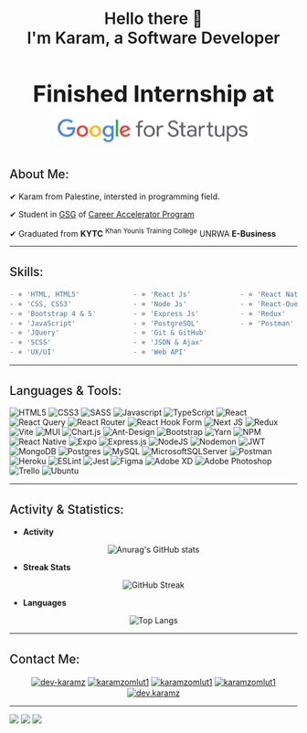 <h1 align="center" style="font-weight: 600"> 
    Hello there 👋
    <br />
    I'm Karam, a Software Developer

</h1>

<h2 align="center" style="font-size: 40px;">
    Finished Internship at <br />
    <img src="./images/googl.png"/>
</h2>

<div>
    <h2 style="font-weight: 500; margin-top: 2rem">About Me:</h2>
    <p>✔ Karam from Palestine, intersted in programming field.</p>
    <p>✔ Student in <a href="https://gazaskygeeks.com/" target="_blank">GSG</a> of <a href="https://gazaskygeeks.com/coders-career-accelerator-course/" target="_blank">Career Accelerator Program</a> </p>
    <p>✔ Graduated from <strong>KYTC</strong> <sup>Khan Younis Training College</sup> UNRWA <strong>E-Business</strong> </p>
</div>

---

<h2 style="font-weight: 500; margin-top: 2rem">Skills:</h2>

```js
- ⭐ 'HTML, HTML5'             - ⭐ 'React Js'            - ⭐ 'React Native'
- ⭐ 'CSS, CSS3'               - ⭐ 'Node Js'             - ⭐ 'React-Query'
- ⭐ 'Bootstrap 4 & 5'         - ⭐ 'Express Js'          - ⭐ 'Redux'
- ⭐ 'JavaScript'              - ⭐ 'PostgreSQL'          - ⭐ 'Postman'
- ⭐ 'JQuery'                  - ⭐ 'Git & GitHub'
- ⭐ 'SCSS'                    - ⭐ 'JSON & Ajax'
- ⭐ 'UX/UI'                   - ⭐ 'Web API'

```

---

<h2 style="font-weight: 500; margin-top: 2rem">Languages & Tools:</h2>

<p>

![HTML5](https://img.shields.io/badge/html5-%23E34F26.svg?style=for-the-badge&logo=html5&logoColor=white)
![CSS3](https://img.shields.io/badge/css3-%231572B6.svg?style=for-the-badge&logo=css3&logoColor=white)
![SASS](https://img.shields.io/badge/SASS-hotpink.svg?style=for-the-badge&logo=SASS&logoColor=white)
![Javascript](https://img.shields.io/badge/JavaScript-F7DF1E?style=for-the-badge&logo=javascript&logoColor=black)
![TypeScript](https://img.shields.io/badge/typescript-%23007ACC.svg?style=for-the-badge&logo=typescript&logoColor=white)
![React](https://img.shields.io/badge/react-%2320232a.svg?style=for-the-badge&logo=react&logoColor=%2361DAFB)
![React Query](https://img.shields.io/badge/-React%20Query-FF4154?style=for-the-badge&logo=react%20query&logoColor=white)
![React Router](https://img.shields.io/badge/React_Router-CA4245?style=for-the-badge&logo=react-router&logoColor=white)
![React Hook Form](https://img.shields.io/badge/React%20Hook%20Form-%23EC5990.svg?style=for-the-badge&logo=reacthookform&logoColor=white)
![Next JS](https://img.shields.io/badge/Next-black?style=for-the-badge&logo=next.js&logoColor=white)
![Redux](https://img.shields.io/badge/redux-%23593d88.svg?style=for-the-badge&logo=redux&logoColor=white)
![Vite](https://img.shields.io/badge/vite-%23646CFF.svg?style=for-the-badge&logo=vite&logoColor=white)
![MUI](https://img.shields.io/badge/MUI-%230081CB.svg?style=for-the-badge&logo=mui&logoColor=white)
![Chart.js](https://img.shields.io/badge/chart.js-F5788D.svg?style=for-the-badge&logo=chart.js&logoColor=white)
![Ant-Design](https://img.shields.io/badge/-AntDesign-%230170FE?style=for-the-badge&logo=ant-design&logoColor=white)
![Bootstrap](https://img.shields.io/badge/bootstrap-%23563D7C.svg?style=for-the-badge&logo=bootstrap&logoColor=white)
![Yarn](https://img.shields.io/badge/yarn-%232C8EBB.svg?style=for-the-badge&logo=yarn&logoColor=white)
![NPM](https://img.shields.io/badge/NPM-%23CB3837.svg?style=for-the-badge&logo=npm&logoColor=white)
![React Native](https://img.shields.io/badge/react_native-%2320232a.svg?style=for-the-badge&logo=react&logoColor=%2361DAFB)
![Expo](https://img.shields.io/badge/expo-1C1E24?style=for-the-badge&logo=expo&logoColor=#D04A37)
![Express.js](https://img.shields.io/badge/express.js-%23404d59.svg?style=for-the-badge&logo=express&logoColor=%2361DAFB)
![NodeJS](https://img.shields.io/badge/node.js-6DA55F?style=for-the-badge&logo=node.js&logoColor=white)
![Nodemon](https://img.shields.io/badge/NODEMON-%23323330.svg?style=for-the-badge&logo=nodemon&logoColor=%BBDEAD)
![JWT](https://img.shields.io/badge/JWT-black?style=for-the-badge&logo=JSON%20web%20tokens)
![MongoDB](https://img.shields.io/badge/MongoDB-%234ea94b.svg?style=for-the-badge&logo=mongodb&logoColor=white)
![Postgres](https://img.shields.io/badge/postgres-%23316192.svg?style=for-the-badge&logo=postgresql&logoColor=white)
![MySQL](https://img.shields.io/badge/mysql-%2300f.svg?style=for-the-badge&logo=mysql&logoColor=white)
![MicrosoftSQLServer](https://img.shields.io/badge/Microsoft%20SQL%20Server-CC2927?style=for-the-badge&logo=microsoft%20sql%20server&logoColor=white)
![Postman](https://img.shields.io/badge/Postman-FF6C37?style=for-the-badge&logo=postman&logoColor=white)
![Heroku](https://img.shields.io/badge/heroku-%23430098.svg?style=for-the-badge&logo=heroku&logoColor=white)
![ESLint](https://img.shields.io/badge/ESLint-4B3263?style=for-the-badge&logo=eslint&logoColor=white)
![Jest](https://img.shields.io/badge/-jest-%23C21325?style=for-the-badge&logo=jest&logoColor=white)
![Figma](https://img.shields.io/badge/figma-%23F24E1E.svg?style=for-the-badge&logo=figma&logoColor=white)
![Adobe XD](https://img.shields.io/badge/Adobe%20XD-470137?style=for-the-badge&logo=Adobe%20XD&logoColor=#FF61F6)
![Adobe Photoshop](https://img.shields.io/badge/adobe%20photoshop-%2331A8FF.svg?style=for-the-badge&logo=adobe%20photoshop&logoColor=white)
![Trello](https://img.shields.io/badge/Trello-%23026AA7.svg?style=for-the-badge&logo=Trello&logoColor=white)
![Ubuntu](https://img.shields.io/badge/Ubuntu-E95420?style=for-the-badge&logo=ubuntu&logoColor=white)
</p>

---

<h2 style="font-weight: 500; margin-top: 2rem">Activity & Statistics:</h2>

<div align="center">
<ul align="left">
<li><b>Activity</b></li>
</ul>

![Anurag's GitHub stats](https://github-readme-stats-sigma-five.vercel.app/api?username=karamzomlot&show_icons=true&theme=react)

<ul align="left">
<li><b>Streak Stats</b></li>
</ul>

![GitHub Streak](https://github-readme-streak-stats.herokuapp.com/?user=karamzomlot&theme=react)

<ul align="left">
<li><b>Languages</b></li>
</ul>

![Top Langs](https://github-readme-stats-sigma-five.vercel.app/api/top-langs/?username=karamzomlot&layout=compact&theme=react)

</div>

---

<h2 style="font-weight: 500; margin-top: 2rem">Contact Me:</h2>

<p align="center">
<!-- <a href="https://twitter.com/karamzomlot" target="_blank"><img align="center" src="https://img.shields.io/badge/Twitter-%231DA1F2.svg?style=for-the-badge&logo=Twitter&logoColor=white" alt="dev_karamz"/></a> -->
<a href="https://linkedin.com/in/dev-karamz" target="_blank"><img align="center" src="https://img.shields.io/badge/linkedin-%230077B5.svg?style=for-the-badge&logo=linkedin&logoColor=white" alt="dev-karamz" /></a>
<a href="mailto:dev.karam.zomlut@gmail.com" target="_blank"><img align="center" src="https://img.shields.io/badge/Gmail-D14836?style=for-the-badge&logo=gmail&logoColor=white" alt="karamzomlut1" /></a>
<a href="https://wa.me/message/QZD4IZ74F6XXJ1" target="_blank"><img align="center" src="https://img.shields.io/badge/WhatsApp-25D366?style=for-the-badge&logo=whatsapp&logoColor=white" alt="karamzomlut1" /></a>
<a href="https://www.behance.net/karamzomlut1" target="_blank"><img align="center" src="https://img.shields.io/badge/Behance-1769ff?style=for-the-badge&logo=behance&logoColor=white" alt="karamzomlut1"/></a>
<!-- <a href="https://fb.com/karam.zomlut" target="_blank"><img align="center" src="https://img.shields.io/badge/Facebook-%231877F2.svg?style=for-the-badge&logo=Facebook&logoColor=white" alt="karam.zomlut" /></a> -->
<a href="https://instagram.com/dev.karamz" target="_blank"><img align="center" src="https://img.shields.io/badge/Instagram-%23E4405F.svg?style=for-the-badge&logo=Instagram&logoColor=white" alt="dev.karamz" /></a>
</p>

---

<img src="https://img.shields.io/github/followers/karamzomlot?label=Followers" /> <img src="https://img.shields.io/github/stars/karamzomlot=Stars" /> <img src="https://komarev.com/ghpvc/?username=karamzomlot&label=Profile Views" />


